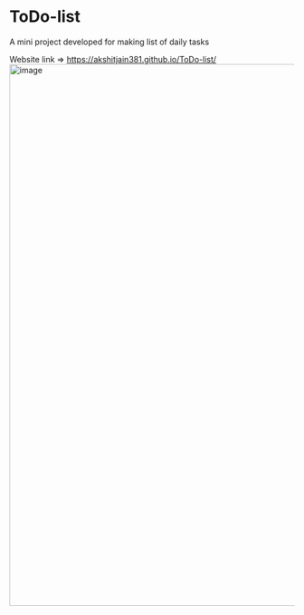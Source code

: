 # ToDo-list
A mini project developed for making list of daily tasks

Website link => https://akshitjain381.github.io/ToDo-list/
<img width="957" alt="image" src="https://github.com/akshitjain381/ToDo-list/assets/67682933/7214d77d-c2d5-487b-bc6e-d20ad5de087c">
